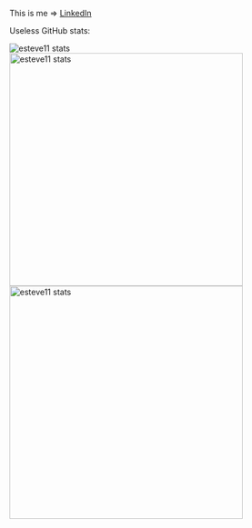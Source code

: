 This is me => <a href="https://www.linkedin.com/in/roger-esteve-sanchez-12a265175/">LinkedIn</a>

Useless GitHub stats:
<p>
	<img src="https://github-readme-stats.vercel.app/api/top-langs?username=esteve11&show_icons=true&locale=en&layout=compact&theme=dark&hide=php,html,blade,c%23,jupyter%20notebook&langs_count=6&exclude_repo=Bilis,mp08_projecte_final,autotiling" alt="esteve11 stats" />
	&emsp;
	<img src="https://github-readme-stats.vercel.app/api?username=esteve11&show_icons=true&locale=en&theme=dark" alt="esteve11 stats" width="410" />
	<img src="https://github-readme-streak-stats.herokuapp.com/?user=esteve11&theme=java-dark&hide_border=true&border_radius=5.5" alt="esteve11 stats" width="410" />
	
</p>
